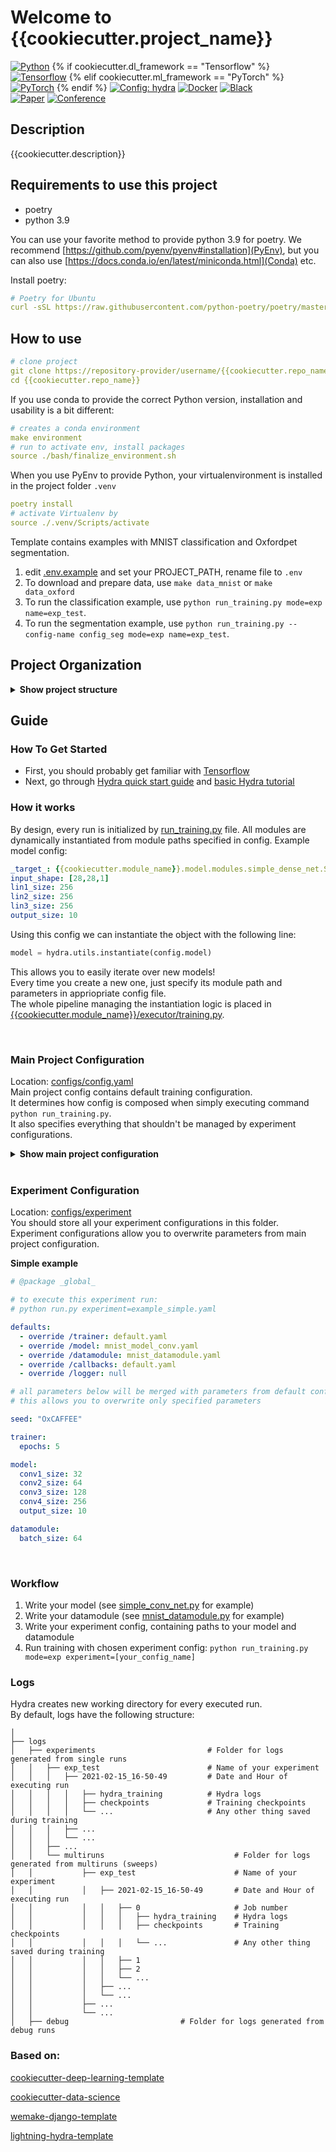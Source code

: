 # Welcome to {{cookiecutter.project_name}}
<a href="https://www.python.org/"><img alt="Python" src="https://img.shields.io/badge/-Python 3.9-3670A0?style=flat-square&logo=python&logoColor=ffdd54"></a>
{% if cookiecutter.dl_framework == "Tensorflow" %}
<a href="https://www.tensorflow.org/install/"><img alt="Tensorflow" src="https://img.shields.io/badge/-Tensorflow 2.7-%23FF6F00?style=flat-square&logo=Tensorflow&logoColor=white"></a>
{% elif cookiecutter.ml_framework == "PyTorch" %}
<a href="https://pytorch.org/get-started/locally/"><img alt="PyTorch" src="https://img.shields.io/badge/-PyTorch 1.10-ee4c2c?style=flat-square&logo=pytorch&logoColor=white"></a>
{% endif %}
<a href="https://hydra.cc/"><img alt="Config: hydra" src="https://img.shields.io/badge/config-hydra 1.1-89b8cd?style=flat-square&labelColor=gray"></a>
<a href="https://www.docker.com/"><img alt="Docker" src="https://img.shields.io/badge/docker-257bd6?style=flat-square&logo=docker&logoColor=white"></a>
<a href="https://github.com/psf/black"><img alt="Black" src="https://img.shields.io/badge/code%20style-black-black?style=flat-square"></a><br>
[![Paper](http://img.shields.io/badge/paper-arxiv.1001.2234-B31B1B.svg?style=flat-square)](https://www.nature.com/articles/nature14539)
[![Conference](http://img.shields.io/badge/AnyConference-year-4b44ce.svg?style=flat-square)](https://papers.nips.cc/paper/2020)

## Description
{{cookiecutter.description}}

## Requirements to use this project
- poetry
- python 3.9

You can use your favorite method to provide python 3.9 for poetry. We recommend [https://github.com/pyenv/pyenv#installation](PyEnv), but you can also use [https://docs.conda.io/en/latest/miniconda.html](Conda) etc.

Install poetry:
````yaml
# Poetry for Ubuntu
curl -sSL https://raw.githubusercontent.com/python-poetry/poetry/master/install-poetry.py | python -
````

## How to use
````yaml
# clone project
git clone https://repository-provider/username/{{cookiecutter.repo_name}}
cd {{cookiecutter.repo_name}}
````

If you use conda to provide the correct Python version, installation and usability is a bit different:
````yaml
# creates a conda environment
make environment
# run to activate env, install packages
source ./bash/finalize_environment.sh
````

When you use PyEnv to provide Python, your virtualenvironment is installed in the project folder `.venv`
````yaml
poetry install
# activate Virtualenv by
source ./.venv/Scripts/activate
````

Template contains examples with MNIST classification and Oxfordpet segmentation.<br>
 1. edit [.env.example](.env.example) and set your PROJECT_PATH, rename file to `.env`
 2. To download and prepare data, use `make data_mnist` or `make data_oxford`
 3. To run the classification example, use `python run_training.py mode=exp name=exp_test`.
 4. To run the segmentation example, use `python run_training.py --config-name config_seg mode=exp name=exp_test`.


## Project Organization

<details>
<summary><b>Show project structure</b></summary>

```
├──.venv                        <- Local poetry environment
│   └──.gitkeep
├── configs                     <- Hydra configuration files
│   ├── callbacks               <- Callbacks configs
│   ├── datamodule              <- Datamodule configs
│   │   └── data_aug            <- TODO
│   ├── experiment              <- Experiment configs
│   ├── hparams_search          <- Hyperparameter search configs
│   ├── mode                    <- Running mode configs
│   ├── logger                  <- Logger configs
│   ├── model                   <- Model configs
│   ├── trainer                 <- Trainer configs
│   │   ├── loss                <- TODO
│   │   ├── lr_scheduler        <- TODO
│   │   ├── metric              <- TODO
│   │   └── optimizer           <- TODO
│   │
│   └── config.yaml             <- Main project configuration file
├── data
│   ├── external        <- Data from third party sources.
│   ├── interim         <- Intermediate data that has been transformed.
│   ├── processed       <- The final, canonical data sets for modeling.
│   └── raw             <- The original, immutable data dump.
├── docs                <- A default Sphinx project; see sphinx-doc.org for details
├── models              <- Trained and serialized models, model predictions, or model summaries
├── notebooks           <- Jupyter notebooks. Naming convention is a number (for ordering),
│                           the creator's initials, and a short `-` delimited description, e.g.
│                           `1.0-jqp-initial-data-exploration`.
├── references          <- Data dictionaries, manuals, and all other explanatory materials.
├── reports             <- Generated analysis as HTML, PDF, LaTeX, etc.
│   └── figures         <- Generated graphics and figures to be used in reporting
├── test                <- TODO
├── {{cookiecutter.module_name}}              <- Source code for use in this project.
│   ├── data                              <- Scripts to download or generate data
│   │   └── __init__.py
│   ├── dataloaders                       <- Scripts to handel and load the preprocessed data
│   │   ├── __init__.py
│   │   ├── base_datamodule.py            <- TODO
│   │   └── mnist_datamodule.py           <- TODO
│   ├── evaluation                        <- Scripts to do evaluation of the results
│   │   └── __init__.py
│   ├── executor                          <- Scripts to train, eval and test models
│   │   ├── __init__.py
│   │   └── training.py                   <- TODO
│   ├── models                            <- Scripts to define model architecture
│   │   ├── modules                       <- TODO
│   │   │   ├── __init__.py
│   │   │   ├── simple_conv_net.py        <- TODO
│   │   │   └── simple_dense_net.py       <- TODO
│   │   ├── __init__.py
│   │   └── base_trainer_module.py        <- TODO
│   ├── utils                             <- Utility scripts
│   │   ├── __init__.py
│   │   ├── my_callback.py                <- TODO
│   │   ├── my_losses.py                  <- TODO
│   │   ├── my_metrics.py                 <- TODO
│   │   └── utils.py                      <- TODO
│   │
│   ├── visualization                     <- Scripts to create exploratory and results oriented
│   │   └── __init__.py                    visualizations
│   │
│   └── __init__.py                       <- Makes {{cookiecutter.module_name}} a Python module
│
├── .env.example            <- TODO
├── .editorconfig           <- file with format specification. You need to install
│                               the required plugin for your IDE in order to enable it.
├── .gitignore              <- file that specifies what should we commit into
│                               the repository and we should not.
├── .pre-commit-config.yaml <- TODO
├── LICENSE
├── Makefile                <- Makefile with commands like `make data_mnist`
├── poetry.toml             <- poetry config file to install enviroment locally
├── poetry.lock             <- lock file for dependencies. It is used to install exactly
│                               the same versions of dependencies on each build
├── pyproject.toml          <- The project's dependencies for reproducing the
│                               analysis environment
├── README.md               <- The top-level README for developers using this project.
├── run_training.py         <- TODO
└── setup.cfg               <- configuration file, that is used by most tools in this project
```

</details>

## Guide

### How To Get Started

- First, you should probably get familiar with [Tensorflow](https://www.tensorflow.org/)
- Next, go through [Hydra quick start guide](https://hydra.cc/docs/intro/) and [basic Hydra tutorial](https://hydra.cc/docs/tutorials/basic/your_first_app/simple_cli/)
  <br>

### How it works

By design, every run is initialized by [run_training.py](run_training.py) file. All modules are dynamically instantiated from module paths specified in config. Example model config:

```yaml
_target_: {{cookiecutter.module_name}}.model.modules.simple_dense_net.SimpleDenseNet
input_shape: [28,28,1]
lin1_size: 256
lin2_size: 256
lin3_size: 256
output_size: 10
```

Using this config we can instantiate the object with the following line:

```python
model = hydra.utils.instantiate(config.model)
```

This allows you to easily iterate over new models!<br>
Every time you create a new one, just specify its module path and parameters in appriopriate config file. <br>
The whole pipeline managing the instantiation logic is placed in [{{cookiecutter.module_name}}/executor/training.py]({{cookiecutter.module_name}}/executor/training.py).

<br>

### Main Project Configuration

Location: [configs/config.yaml](configs/config.yaml)<br>
Main project config contains default training configuration.<br>
It determines how config is composed when simply executing command `python run_training.py`.<br>
It also specifies everything that shouldn't be managed by experiment configurations.

<details>
<summary><b>Show main project configuration</b></summary>

```yaml
# specify here default training configuration
defaults:
  - trainer: default.yaml
  - model: mnist_model.yaml
  - datamodule: mnist_datamodule.yaml
  - callback: default.yaml # set this to null if you don't want to use callback
  - logger: null # set logger here or use command line (e.g. `python run.py logger=wandb`)

  - mode: default.yaml

  - experiment: null
  - hparams_search: null

# path to original working directory
# hydra hijacks working directory by changing it to the current log directory,
# so it's useful to have this path as a special variable
# learn more here: https://hydra.cc/docs/next/tutorials/basic/running_your_app/working_directory
work_dir: ${hydra:runtime.cwd}

# path to folder with data
data_dir: ${work_dir}/data/

# pretty print config at the start of the run using Rich library
print_config: True

# disable python warnings if they annoy you
ignore_warnings: True
```

</details>
<br>

### Experiment Configuration

Location: [configs/experiment](configs/experiment)<br>
You should store all your experiment configurations in this folder.<br>
Experiment configurations allow you to overwrite parameters from main project configuration.

**Simple example**

```yaml
# @package _global_

# to execute this experiment run:
# python run.py experiment=example_simple.yaml

defaults:
  - override /trainer: default.yaml
  - override /model: mnist_model_conv.yaml
  - override /datamodule: mnist_datamodule.yaml
  - override /callbacks: default.yaml
  - override /logger: null

# all parameters below will be merged with parameters from default configurations set above
# this allows you to overwrite only specified parameters

seed: "OxCAFFEE"

trainer:
  epochs: 5

model:
  conv1_size: 32
  conv2_size: 64
  conv3_size: 128
  conv4_size: 256
  output_size: 10

datamodule:
  batch_size: 64
```

</details>
<br>

### Workflow

1. Write your model (see [simple_conv_net.py]({{cookiecutter.module_name}}/model/modules/simple_conv_net.py) for example)
2. Write your datamodule (see [mnist_datamodule.py]({{cookiecutter.module_name}}/datamodules/mnist_datamodule.py) for example)
3. Write your experiment config, containing paths to your model and datamodule
4. Run training with chosen experiment config: `python run_training.py mode=exp experiment=[your_config_name]`
   <br>

### Logs

Hydra creates new working directory for every executed run. <br>
By default, logs have the following structure:

```
│
├── logs
│   ├── experiments                         # Folder for logs generated from single runs
│   │   ├── exp_test                        # Name of your experiment
│   │   │   ├── 2021-02-15_16-50-49         # Date and Hour of executing run
│   │   │   │   ├── hydra_training          # Hydra logs
│   │   │   │   ├── checkpoints             # Training checkpoints
│   │   │   │   └── ...                     # Any other thing saved during training
│   │   │   ├── ...
│   │   │   └── ...
│   │   ├── ...
│   │   └── multiruns                             # Folder for logs generated from multiruns (sweeps)
│   │           ├── exp_test                      # Name of your experiment
│   │           │   ├── 2021-02-15_16-50-49       # Date and Hour of executing run
│   │           │   │   ├── 0                     # Job number
│   │           │   │   │   ├── hydra_training    # Hydra logs
│   │           │   │   │   ├── checkpoints       # Training checkpoints
│   │           │   │   │   └── ...               # Any other thing saved during training
│   │           │   │   ├── 1
│   │           │   │   ├── 2
│   │           │   │   └── ...
│   │           │   ├── ...
│   │           │   └── ...
│   │           ├── ...
│   │           └── ...
│   ├── debug                         # Folder for logs generated from debug runs

```


### Based on:
[cookiecutter-deep-learning-template](https://github.com/Ivo-B/CC-DL-template)

[cookiecutter-data-science](https://github.com/drivendata/cookiecutter-data-science)

[wemake-django-template](https://github.com/wemake-services/wemake-django-template)

[lightning-hydra-template](https://github.com/ashleve/lightning-hydra-template)
